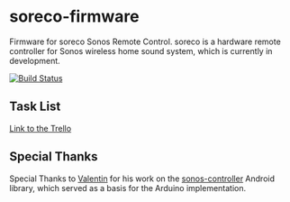# soreco-firmware
Firmware for soreco Sonos Remote Control.
soreco is a hardware remote controller for Sonos wireless home sound system, which is currently in development.

[![Build Status](https://travis-ci.org/soreco-project/soreco-firmware.svg?branch=develop)](https://travis-ci.org/soreco-project/soreco-firmware)

## Task List
[Link to the Trello](https://trello.com/b/eYdj9IFY/firmware)

## Special Thanks
Special Thanks to [Valentin](https://github.com/vmichalak) for his work on the [sonos-controller](https://github.com/vmichalak/sonos-controller) Android library, which served as a basis for the Arduino implementation.
